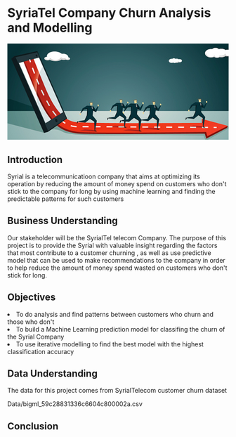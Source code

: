 # SyriaTel Company Churn Analysis and Modelling
<img src=images/telecom2.png>

## Introduction
<p> Syrial is a telecommunicatioon company that aims at optimizing its operation by reducing the amount of money 
spend on customers who don't stick to the company for long by using machine learning and finding the predictable 
patterns for such customers</p>

## Business Understanding
<p>Our stakeholder will be the SyrialTel telecom Company. The purpose of this project is to provide the Syrial with valuable insight regarding the factors that most contribute to a customer churning , as well as use predictive model that can be used to make recommendations to the company in order to help reduce the amount of money spend wasted on customers who don't stick for long.</p>

##  Objectives
<li> To do analysis and find patterns between customers who churn and those who don't </li>
<li> To build a Machine Learning prediction model for classifing the churn of the Syrial Company </li>
<li> To use iterative modelling to find the best model with the highest classification accuracy </li>

## Data Understanding
<p> The data for this project comes from SyrialTelecom customer churn dataset </p>
<p> Data/bigml_59c28831336c6604c800002a.csv </p>

## Conclusion
